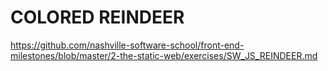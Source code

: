 # COLORED REINDEER

https://github.com/nashville-software-school/front-end-milestones/blob/master/2-the-static-web/exercises/SW_JS_REINDEER.md
